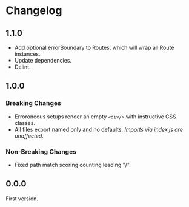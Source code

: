 # Changelog

## 1.1.0

* Add optional errorBoundary to Routes, which will wrap all Route instances.
* Update dependencies.
* Delint.

## 1.0.0

### Breaking Changes
* Erroroneous setups render an empty `<div/>` with instructive CSS classes.
* All files export named only and no defaults. _Imports via index.js are unaffected._

### Non-Breaking Changes
* Fixed path match scoring counting leading "/".

## 0.0.0

First version.
